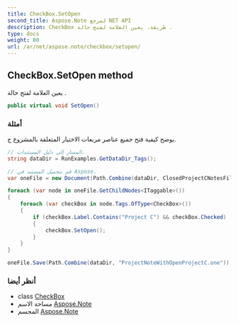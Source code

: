 ```yaml
---
title: CheckBox.SetOpen
second_title: Aspose.Note لمرجع NET API
description: CheckBox طريقة. يعين العلامة لفتح حالة .
type: docs
weight: 80
url: /ar/net/aspose.note/checkbox/setopen/
---
```

## CheckBox.SetOpen method

يعين العلامة لفتح حالة .

```csharp
public virtual void SetOpen()
```

### أمثلة

يوضح كيفية فتح جميع عناصر مربعات الاختيار المتعلقة بالمشروع ج.

```csharp
// المسار إلى دليل المستندات.
string dataDir = RunExamples.GetDataDir_Tags();

// قم بتحميل المستند في Aspose.
var oneFile = new Document(Path.Combine(dataDir, ClosedProjectCNotesFileName));

foreach (var node in oneFile.GetChildNodes<ITaggable>())
{
    foreach (var checkBox in node.Tags.OfType<CheckBox>())
    {
        if (checkBox.Label.Contains("Project C") && checkBox.Checked)
        {
            checkBox.SetOpen();
        }
    }
}

oneFile.Save(Path.Combine(dataDir, "ProjectNoteWithOpenProjectC.one"));
```

### أنظر أيضا

* class [CheckBox](../)
* مساحة الاسم [Aspose.Note](../../checkbox/)
* المجسم [Aspose.Note](../../../)


